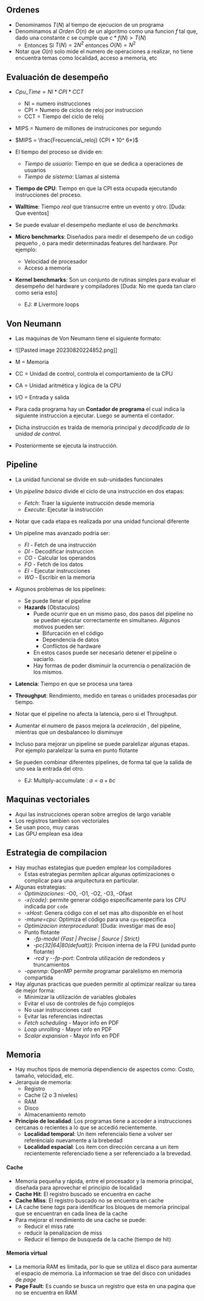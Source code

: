 
## Ordenes
- Denominamos $T(N)$ al tiempo de ejecucion de un programa
- Denominamos al *Orden* $O(n)$ de un algoritmo como una funcion $f$ tal que, dado una constante $c$ se cumple que $c*f(N) > T(N)$
	- Entonces Si $T(N) = 2N^2$ entonces $O(N) = N^2$
- Notar que $O(n)$ solo mide el numero de operaciones a realizar, no tiene encuentra temas como localidad, acceso a memoria, etc

## Evaluación de desempeño
- $Cpu\_Time = NI * CPI * CCT$
	- NI = numero instrucciones
	- CPI = Numero de ciclos de reloj por instruccion
	- CCT = Tiempo del ciclo de reloj
- MIPS = Numero de millones de  instrucicones por segundo
- $MIPS = \frac{Frecuencia\_reloj} {CPI * 10^ 6*}$
- El tiempo del proceso se divide en:
	- *Tiempo de usuario*: Tiempo en que se dedica a operaciones de usuarios
	- *Tiempo de sistema*: Llamas al sistema
- **Tiempo de CPU**: Tiempo en que la CPI esta ocupada ejecutando instrucciones del proceso.
- **Walltime**: Tiempo *real* que transucrre entre un evento y otro. [Duda: Que eventos]

- Se puede evaluar el desempeño mediante el uso de *benchmarks*
- **Micro benchmarks**: Diseñados para medir el desempeño de un codigo pequeño , o para medir determinadas features del hardware. Por ejemplo:
	- Velocidad de procesador
	- Acceso a memoria
- **Kernel benchmarks**: Son un conjunto de rutinas simples para evaluar el desempeño del hardware  y compiladores [Duda: No me  queda tan claro como seria esto]
	- EJ: # Livermore loops

## Von Neumann
- Las maquinas de Von Neumann  tiene el siguiente formato:
- ![[Pasted image 20230820224852.png]]
- M = Memoria
- CC = Unidad de control, controla el comportamiento de la CPU
- CA = Unidad aritmética y lógica de la CPU
- I/O = Entrada y salida

- Para cada programa hay un **Contador de programa** el cual indica la siguiente instruccion a ejecutar. Luego se aumenta el contador. 
- Dicha instrucción es traída de memoria principal y *decodificada de la unidad de control*. 
- Posteriormente se ejecuta la instrucción.  


## Pipeline
- La unidad funcional se divide en sub-unidades funcionales
- Un *pipeline básico* divide el ciclo de una instrucción en dos etapas: 
	- *Fetch*: Traer la siguiente instrucción desde memoria
	- *Execute*: Ejecutar la instrucción
- Notar que cada etapa es realizada por una unidad funcional diferente  
- Un pipeline mas avanzado podria ser: 
	- *FI*    - Fetch de una instrucción
	- *DI*   - Decodificar instruccion
	- *CO*  - Calcular los operandos
	- *FO*   - Fetch de los datos
	- *EI*     - Ejecutar instrucciones
	- *WO*  - Escribir en la memoria
- Algunos problemas de los pipelines:
	- Se puede llenar el pipeline
	- **Hazards** (Obstaculos)
		- Puede ocurrir que en un mismo paso, dos pasos del pipeline no se puedan ejecutar correctamente en simultaneo. Algunos motivos pueden ser: 
			- Bifurcación en el código
			- Dependencia de datos
			- Conflictos de hardware
		- En estos casos puede ser necesario detener el pipeline o vaciarlo. 
		- Hay formas de poder disminuir la ocurrencia o penalización de los mismos. 
- **Latencia**: Tiempo en que se procesa una tarea
- **Throughput**: Rendimiento, medido en tareas o unidades procesadas por tiempo.
- Notar que el pipeline no afecta la latencia, pero si el Throughput. 
- Aumentar el numero de pasos mejora la *aceleración* , del pipeline, mientras que un desbalanceo lo disminuye

- Incluso para mejorar un pipeline se puede paralelizar algunas etapas. Por ejemplo paralelizar la suma en punto flotante

-  Se pueden combinar diferentes pipelines, de forma tal que la salida de uno sea la entrada del otro.
	- EJ: Multiply-accumulate : $a = a + bc$

## Maquinas vectoriales
- Aqui las instrucciones operan sobre arreglos de largo variable
- Los registros tambien son vectoriales 
- Se usan poco, muy caras
- Las GPU emplean esa idea

## Estrategia de compilacion
- Hay muchas estategias que pueden emplear los compiladores
	- Estas estrategias permiten aplicar algunas optimizaciones o complicar para una arquitectura en particular.
- Algunas estrategias: 
	- *Optimizaciones*: -O0, -O1, -O2, -O3, -Ofast
	- *-x{code}:* permite generar código específicamente para los CPU indicada por ``code``
	- *-xHost*: Genera código con el set mas alto disponible en el host
	- *-mtune=cpu*: Optimiza el código para una ``cpu`` especifica
	- *Optimizacion interprocedural*: [Duda: investigar mas de eso]
	- Punto flotante
		- *-fp-model {Fast | Precise | Source | Strict}*
		- *-pc{32|64|80(defualt)}*: Prcision interna de la FPU (unidad punto flotante)
		- *-rcd*  y *--fp-port*: Controla utilización de redondeos y truncamientos
	- *-openmp*: OpenMP permite programar paralelismo en memoria compartida
- Hay algunas practicas que pueden permitir al optimizar realizar su tarea de mejor forma:
	- Minimizar la utilización de variables globales 
	- Evitar el uso de controles de fujo complejos
	- No usar instrucciones cast
	- Evitar las referencias indirectas 
	- *Fetch scheduling* - Mayor info en PDF
	- *Loop unrolling* - Mayor info en PDF
	- *Scalar expansion* - Mayor info en PDF


## Memoria
- Hay muchos tipos de memoria dependiencio de aspectos como: Costo, tamaño, velocidad, etc. 
- Jerarquia de memoria:
	- Registro
	- Cache (2 o 3 niveles)
	- RAM
	- Disco
	- Almacenamiento remoto
- **Principio de localidad**: Los programas tiene a acceder a instrucciones cercanas o recientes a lo que se accedió recientemente. 
	- **Localidad temporal**: Un item referencialo tiene a volver ser referéncialo nuevamente a la brebedad
	- **Localidad espacial**: Los item con dirección cercana a un item recientemente referenciado tiene a ser referenciado a la brevedad. 

#### Cache
- Memoria pequeña y rápida, entre el procesador y la memoria principal, diseñada para aprovechar el principio de localidad
- **Cache Hit**: El registro buscado se encuentra en cache
- **Cache Miss**: El registro buscado no se encuentra en cache
- LA cache tiene *tags* para identificar los bloques de memoria principal que se encuentran en cada linea de la cache 
- Para mejorar el rendimiento de una cache se puede:
	- Reducir el miss rate
	- reducir la penalizacion de miss
	- Reducir el tiempo de busqueda de la cache (tiempo de hit)

#### Memoria virtual
- La memoria RAM es limitada, por lo que se utiliza el disco para aumentar el espacio de memoria. La informacion se trae del disco con unidades de *page*
- **Page Fault**: Es cuando se busca un registro que esta en una pagina que no se encuentra en RAM
